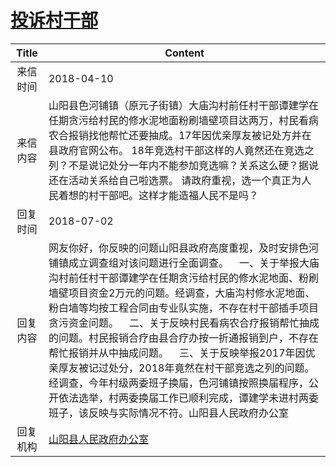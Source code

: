 # <a href="http://www.shangluo.gov.cn/zmhd/ldxxxx.jsp?urltype=leadermail.LeaderMailContentUrl&wbtreeid=1112&leadermailid=4641">投诉村干部</a>
| Title |                                                                                                                                                                   Content                                                                                                                                                                    |
|:-----:|----------------------------------------------------------------------------------------------------------------------------------------------------------------------------------------------------------------------------------------------------------------------------------------------------------------------------------------------|
| 来信时间  | 2018-04-10                                                                                                                                                                                                                                                                                                                                   |
| 来信内容  | 山阳县色河铺镇（原元子街镇）大庙沟村前任村干部谭建学在任期贪污给村民的修水泥地面粉刷墙壁项目达两万，村民看病农合报销找他帮忙还要抽成。17年因优亲厚友被记处方并在县政府官网公布。 18年竞选村干部这样的人竟然还在竞选之列？不是说记处分一年内不能参加竞选嘛？关系这么硬？据说还在活动关系给自己啦选票。 请政府重视，选一个真正为人民着想的村干部吧。这样才能造福人民不是吗？                                                                                                                                                     |
| 回复时间  | 2018-07-02                                                                                                                                                                                                                                                                                                                                   |
| 回复内容  | 网友你好，你反映的问题山阳县政府高度重视，及时安排色河铺镇成立调查组对该问题进行全面调查。    一、关于举报大庙沟村前任村干部谭建学在任期贪污给村民的修水泥地面、粉刷墙壁项目资金2万元的问题。经调查，大庙沟村修水泥地面、粉白墙等均按工程合同由专业队实施，不存在村干部插手项目贪污资金问题。    二、关于反映村民看病农合疗报销帮忙抽成的问题。村民报销合疗由县合疗办按一折通报销到户，不存在帮忙报销并从中抽成问题。    三、关于反映举报2017年因优亲厚友被记过处分，2018年竟然在村干部竞选之列的问题。经调查，今年村级两委班子换届，色河铺镇按照换届程序，公开依法选举，村两委换届工作已顺利完成，谭建学未进村两委班子，该反映与实际情况不符。山阳县人民政府办公室 |
| 回复机构  | <a href="../../categories/agencies/山阳县人民政府办公室.md">山阳县人民政府办公室</a>                                                                                                                                                                                                                                                                               |
